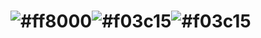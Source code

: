 # ![#ff8000](https://placehold.it/15/f03c15/000000?text=419)![#f03c15](https://placehold.it/15/f03c15/000000?text=4304)![#f03c15](https://placehold.it/15/f03c15/000000?text=..'s)



